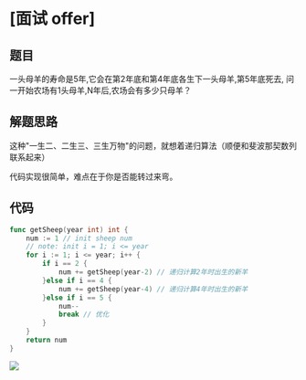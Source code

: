 # [面试 offer]


## 题目

一头母羊的寿命是5年,它会在第2年底和第4年底各生下一头母羊,第5年底死去,
问一开始农场有1头母羊,N年后,农场会有多少只母羊？


## 解题思路

这种"一生二、二生三、三生万物"的问题，就想着递归算法（顺便和斐波那契数列联系起来）

代码实现很简单，难点在于你是否能转过来弯。

## 代码

```go
func getSheep(year int) int {
	num := 1 // init sheep num
	// note: init i = 1; i <= year
	for i := 1; i <= year; i++ {
		if i == 2 {
			num += getSheep(year-2) // 递归计算2年时出生的新羊
		}else if i == 4 {
			num += getSheep(year-4) // 递归计算4年时出生的新羊
		}else if i == 5 {
			num--
			break // 优化
		}
	}
	return num
}
```


![](http://wesub.ifree258.top/bottomPic.png)